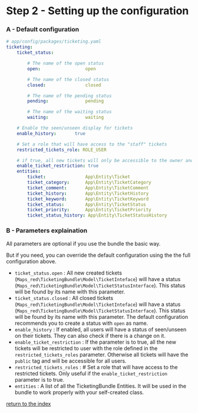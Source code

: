 Step 2 - Setting up the configuration
=====================================

### A - Default configuration

```yaml
# app/config/packages/ticketing.yaml
ticketing:
    ticket_status:

        # The name of the open status
        open:                 open

        # The name of the closed status
        closed:               closed

        # The name of the pending status
        pending:              pending

        # The name of the waiting status
        waiting:              waiting

    # Enable the seen/unseen display for tickets
    enable_history:       true

    # Set a role that will have access to the "staff" tickets
    restricted_tickets_role: ROLE_USER

    # if true, all new tickets will only be accessible to the owner and the restricted_ticket_role. If false, all new tickets will be public
    enable_ticket_restriction: true
    entities:
        ticket:               App\Entity\Ticket
        ticket_category:      App\Entity\TicketCategory
        ticket_comment:       App\Entity\TicketComment
        ticket_history:       App\Entity\TicketHistory
        ticket_keyword:       App\Entity\TicketKeyword
        ticket_status:        App\Entity\TicketStatus
        ticket_priority:      App\Entity\TicketPriority
        ticket_status_history: App\Entity\TicketStatusHistory
```

### B - Parameters explaination

All parameters are optional if you use the bundle the basic way.

But if you need, you can override the default configuration using the the full configuration above.

* ``ticket_status.open`` : All new created tickets (``Maps_red\TicketingBundle\Model\TicketInteface``) will have a
status (``Maps_red\TicketingBundle\Model\TicketStatusInterface``). This status will be found by its name with this parameter.
* ``ticket_status.closed`` : All closed tickets (``Maps_red\TicketingBundle\Model\TicketInteface``) will have a
status (``Maps_red\TicketingBundle\Model\TicketStatusInterface``). This status will be found by its name with this parameter.
The default configuration recommends you to create a status with ``open`` as name.
* ``enable_history`` : If enabled, all users will have a status of seen/unseen on their tickets. 
They can also check if there is a change on it.
* ``enable_ticket_restriction`` : If the parameter is to true, all the new tickets will be restricted to user with the 
role defined in the ``restricted_tickets_roles`` parameter. Otherwise all tickets will have the ``public`` tag and will 
be accessible for all users.
* ``restricted_tickets_roles`` :  # Set a role that will have access to the restricted tickets. Only useful if the 
``enable_ticket_restriction`` parameter is to true.
* ``entities`` : A list of all the TicketingBundle Entities. It will be used in the bundle to work properly with your 
self-created class.


[return to the index](../README.md)